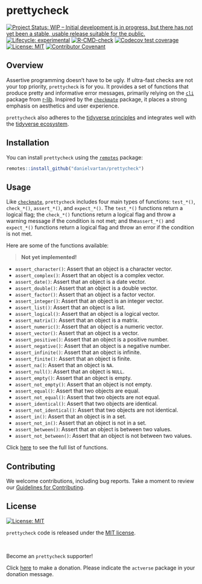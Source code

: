 

# prettycheck

<!-- badges: start -->

[![Project Status: WIP – Initial development is in progress, but there
has not yet been a stable, usable release suitable for the
public.](https://www.repostatus.org/badges/latest/wip.svg)](https://www.repostatus.org/#wip)
[![Lifecycle:
experimental](https://img.shields.io/badge/lifecycle-experimental-orange.svg)](https://lifecycle.r-lib.org/articles/stages.html#experimental)
[![R-CMD-check](https://github.com/danielvartan/prettycheck/workflows/R-CMD-check/badge.svg)](https://github.com/danielvartan/prettycheck/actions)
[![Codecov test
coverage](https://codecov.io/gh/danielvartan/prettycheck/branch/main/graph/badge.svg)](https://app.codecov.io/gh/danielvartan/prettycheck?branch=main)
[![License:
MIT](https://img.shields.io/badge/license-MIT-green.png)](https://choosealicense.com/licenses/mit/)
[![Contributor
Covenant](https://img.shields.io/badge/Contributor%20Covenant-2.1-4baaaa.svg)](code_of_conduct.md)
<!-- badges: end -->

## Overview

Assertive programming doesn’t have to be ugly. If ultra-fast checks are
not your top priority, `prettycheck` is for you. It provides a set of
functions that produce pretty and informative error messages, primarily
relying on the [`cli`](https://cli.r-lib.org/) package from
[r-lib](https://github.com/r-lib). Inspired by the
[`checkmate`](https://mllg.github.io/checkmate/) package, it places a
strong emphasis on aesthetics and user experience.

`prettycheck` also adheres to the [tidyverse
principles](https://tidyverse.tidyverse.org/articles/manifesto.html) and
integrates well with the [tidyverse
ecosystem](https://www.tidyverse.org/).

## Installation

You can install `prettycheck` using the
[`remotes`](https://github.com/r-lib/remotes) package:

``` r
remotes::install_github("danielvartan/prettycheck")
```

## Usage

Like [`checkmate`](https://mllg.github.io/checkmate/), `prettycheck`
includes four main types of functions: `test_*()`, `check_*()`,
`assert_*()`, and `expect_*()`. The `test_*()` functions return a
logical flag; the `check_*()` functions return a logical flag and throw
a warning message if the condition is not met; and the`assert_*()` and
`expect_*()` functions return a logical flag and throw an error if the
condition is not met.

Here are some of the functions available:

> **Not yet implemented!**

- `assert_character()`: Assert that an object is a character vector.
- `assert_complex()`: Assert that an object is a complex vector.
- `assert_date()`: Assert that an object is a date vector.
- `assert_double()`: Assert that an object is a double vector.
- `assert_factor()`: Assert that an object is a factor vector.
- `assert_integer()`: Assert that an object is an integer vector.
- `assert_list()`: Assert that an object is a list.
- `assert_logical()`: Assert that an object is a logical vector.
- `assert_matrix()`: Assert that an object is a matrix.
- `assert_numeric()`: Assert that an object is a numeric vector.
- `assert_vector()`: Assert that an object is a vector.
- `assert_positive()`: Assert that an object is a positive number.
- `assert_negative()`: Assert that an object is a negative number.
- `assert_infinite()`: Assert that an object is infinite.
- `assert_finite()`: Assert that an object is finite.
- `assert_na()`: Assert that an object is `NA`.
- `assert_null()`: Assert that an object is `NULL`.
- `assert_empty()`: Assert that an object is empty.
- `assert_not_empty()`: Assert that an object is not empty.
- `assert_equal()`: Assert that two objects are equal.
- `assert_not_equal()`: Assert that two objects are not equal.
- `assert_identical()`: Assert that two objects are identical.
- `assert_not_identical()`: Assert that two objects are not identical.
- `assert_in()`: Assert that an object is in a set.
- `assert_not_in()`: Assert that an object is not in a set.
- `assert_between()`: Assert that an object is between two values.
- `assert_not_between()`: Assert that an object is not between two
  values.

Click [here](https://danielvartan.github.io/prettycheck/) to see the
full list of functions.

## Contributing

We welcome contributions, including bug reports. Take a moment to review
our [Guidelines for
Contributing](https://danielvartan.github.io/prettycheck/CONTRIBUTING.html).

## License

[![License:
MIT](https://img.shields.io/badge/license-MIT-green.png)](https://opensource.org/license/mit/)

`prettycheck` code is released under the [MIT
license](https://opensource.org/license/mit/).

<br>

Become an `prettycheck` supporter!

Click [here](https://github.com/sponsors/danielvartan) to make a
donation. Please indicate the `actverse` package in your donation
message.
